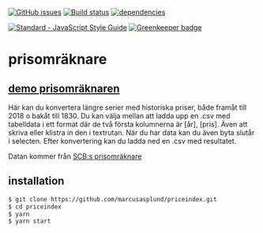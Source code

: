 [![GitHub issues](https://img.shields.io/github/issues/marcusasplund/priceindex.svg)](https://github.com/marcusasplund/priceindex/issues)
[![Build status](https://travis-ci.org/marcusasplund/priceindex.svg?branch=master)](https://travis-ci.org/marcusasplund/priceindex)
[![dependencies](https://david-dm.org/marcusasplund/priceindex.svg)](https://david-dm.org/marcusasplund/priceindex)

[![Standard - JavaScript Style Guide](https://cdn.rawgit.com/feross/standard/master/badge.svg)](https://github.com/feross/standard) [![Greenkeeper badge](https://badges.greenkeeper.io/marcusasplund/priceindex.svg)](https://greenkeeper.io/)

# prisomräknare

## [demo prisomräknaren](https://pap.as/prisomraknare/)

Här kan du konvertera längre serier med historiska priser, både framåt till 2018 o bakåt till 1830. Du kan välja mellan att ladda upp en .csv med tabelldata i ett format där de två första kolumnerna är [år], [pris]. Även att skriva eller klistra in den i textrutan.
När du har data kan du även byta slutår i selecten. Efter konvertering kan du ladda ned en .csv med resultatet.

Datan kommer från [SCB:s prisomräknare](https://www.scb.se/hitta-statistik/sverige-i-siffror/prisomraknaren/)

## installation

````bash
$ git clone https://github.com/marcusasplund/priceindex.git
$ cd priceindex
$ yarn
$ yarn start

````
